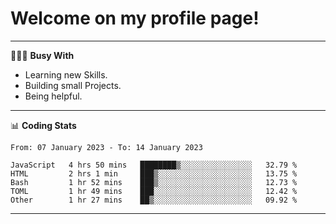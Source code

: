 # Welcome on my profile page!
<!-- print(("dralla"[::-1]+"s").capitalize()) -->

---
👨🏻‍💻 **Busy With**
* Learning new Skills.
* Building small Projects.
* Being helpful.

---
📊 **Coding Stats**
<!--START_SECTION:waka-->

```text
From: 07 January 2023 - To: 14 January 2023

JavaScript   4 hrs 50 mins   ████████▒░░░░░░░░░░░░░░░░   32.79 %
HTML         2 hrs 1 min     ███▒░░░░░░░░░░░░░░░░░░░░░   13.75 %
Bash         1 hr 52 mins    ███▒░░░░░░░░░░░░░░░░░░░░░   12.73 %
TOML         1 hr 49 mins    ███░░░░░░░░░░░░░░░░░░░░░░   12.42 %
Other        1 hr 27 mins    ██▒░░░░░░░░░░░░░░░░░░░░░░   09.92 %
```

<!--END_SECTION:waka-->
---
